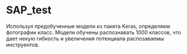 # SAP_test
Используя предобученные модели из пакета Keras, определяем фотографии класс. Модели обучены распознавать 1000 классов, что дает некую гибкость и увеличения потенциала распозаваемы инструентов. 
